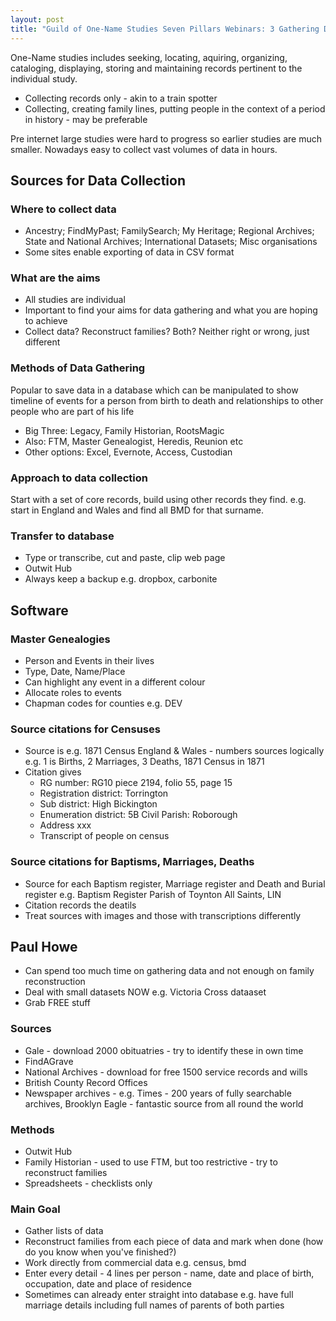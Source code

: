 ```yaml
---
layout: post
title: "Guild of One-Name Studies Seven Pillars Webinars: 3 Gathering Data:Where to Look and Where to Put it"
---
```


One-Name studies includes seeking, locating, aquiring, organizing, cataloging, displaying, storing and maintaining records pertinent to the individual study.

* Collecting records only - akin to a train spotter
* Collecting, creating family lines, putting people in the context of a period in history - may be preferable

Pre internet large studies were hard to progress so earlier studies are much smaller. Nowadays easy to collect vast volumes of data in hours.

## Sources for Data Collection

### Where to collect data
* Ancestry; FindMyPast; FamilySearch; My Heritage; Regional Archives; State and National Archives; International Datasets; Misc organisations
* Some sites enable exporting of data in CSV format

### What are the aims

* All studies are individual 
* Important to find your aims for data gathering and what you are hoping to achieve
* Collect data? Reconstruct families? Both? Neither right or wrong, just different

### Methods of Data Gathering

Popular to save data in a database which can be manipulated to show timeline of events for a person from birth to death and relationships to other people who are part of his life

* Big Three: Legacy, Family Historian, RootsMagic
* Also: FTM, Master Genealogist, Heredis, Reunion etc
* Other options: Excel, Evernote, Access, Custodian

### Approach to data collection

Start with a set of core records, build using other records they find. e.g. start in England and Wales and find all BMD for that surname.

### Transfer to database

* Type or transcribe, cut and paste, clip web page
* Outwit Hub
* Always keep a backup e.g. dropbox, carbonite

## Software 
### Master Genealogies
* Person and Events in their lives
* Type, Date, Name/Place
* Can highlight any event in a different colour
* Allocate roles to events 
* Chapman codes for counties e.g. DEV

### Source citations for Censuses
* Source is e.g. 1871 Census England & Wales - numbers sources logically e.g. 1 is Births, 2 Marriages, 3 Deaths, 1871 Census in 1871
* Citation gives
  * RG number: RG10 piece 2194, folio 55, page 15
  * Registration district: Torrington
  * Sub district: High Bickington
  * Enumeration district: 5B Civil Parish: Roborough
  * Address xxx
  * Transcript of people on census

### Source citations for Baptisms, Marriages, Deaths
* Source for each Baptism register, Marriage register and Death and Burial register e.g. Baptism Register Parish of Toynton All Saints, LIN
* Citation records the deatils
* Treat sources with images and those with transcriptions differently

## Paul Howe

* Can spend too much time on gathering data and not enough on family reconstruction
* Deal with small datasets NOW e.g. Victoria Cross dataaset
* Grab FREE stuff

### Sources

* Gale - download 2000 obituatries - try to identify these in own time
* FindAGrave
* National Archives - download for free 1500 service records and wills
* British County Record Offices
* Newspaper archives - e.g. Times - 200 years of fully searchable archives, Brooklyn Eagle - fantastic source from all round the world

### Methods

* Outwit Hub
* Family Historian - used to use FTM, but too restrictive - try to reconstruct families
* Spreadsheets - checklists only

### Main Goal

* Gather lists of data
* Reconstruct families from each piece of data and mark when done (how do you know when you've finished?)
* Work directly from commercial data e.g. census, bmd
* Enter every detail - 4 lines per person - name, date and place of birth, occupation, date and place of residence
* Sometimes can already enter straight into database e.g. have full marriage details including full names of parents of both parties




